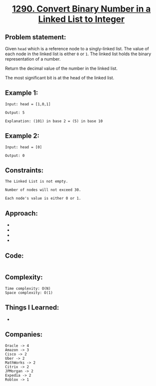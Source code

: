 <h1 align="center"><a href="https://leetcode.com/problems/convert-binary-number-in-a-linked-list-to-integer/" target="_blank">1290. Convert Binary Number in a Linked List to Integer</a></h1>

## Problem statement:
Given `head` which is a reference node to a singly-linked list. The value of each node in the linked list is either `0` or `1`. The linked list holds the binary representation of a number.

Return the decimal value of the number in the linked list.

The most significant bit is at the head of the linked list.


## Example 1:

```
Input: head = [1,0,1]

Output: 5

Explanation: (101) in base 2 = (5) in base 10
```

## Example 2:

```
Input: head = [0]

Output: 0
```




## Constraints:

```
The Linked List is not empty.

Number of nodes will not exceed 30.

Each node's value is either 0 or 1.
```


 

## Approach:

- 
  
- 
  
-
  
- 



## Code: 

```java

```







## Complexity:

```
Time complexity: O(N) 
Space complexity: O(1)
```

## Things I Learned:

- 
  


## Companies:

```
Oracle -> 4
Amazon -> 3
Cisco -> 2
Uber -> 2
MathWorks -> 2
Citrix -> 2
JPMorgan -> 2
Expedia -> 2
Roblox -> 1
```






